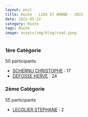 ```yaml
---
layout: post
title: Route - LIEU ST AMAND - 2022
date: 2022-05-22
category: Route
tags: Route
image: assets/img/blog/road.jpeg
---
```


### 1ère Catégorie
50 participants
- [SCHERNU CHRISTOPHE](https://teamspecializedlille.github.io/coureurs/schernuchristophe) : 17
- [DEFOSSE HERVE](https://teamspecializedlille.github.io/coureurs/defosseherve) : 24

### 2ème Catégorie
55 participants
- [LECOLIER STEPHANE](https://teamspecializedlille.github.io/coureurs/lecolierstephane) : 2
